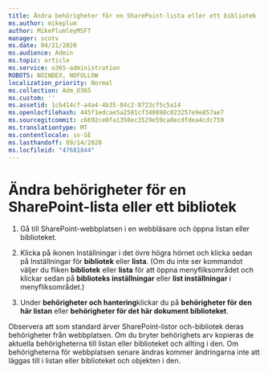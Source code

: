```yaml
---
title: Ändra behörigheter för en SharePoint-lista eller ett bibliotek
ms.author: mikeplum
author: MikePlumleyMSFT
manager: scotv
ms.date: 04/21/2020
ms.audience: Admin
ms.topic: article
ms.service: o365-administration
ROBOTS: NOINDEX, NOFOLLOW
localization_priority: Normal
ms.collection: Adm_O365
ms.custom: ''
ms.assetid: 1cb414cf-a4a4-4b35-84c2-0723cf5c5a14
ms.openlocfilehash: 445f1edcae5a2581cf340898c823257e9e857ae7
ms.sourcegitcommit: c6692ce0fa1358ec3529e59ca0ecdfdea4cdc759
ms.translationtype: MT
ms.contentlocale: sv-SE
ms.lasthandoff: 09/14/2020
ms.locfileid: "47681844"
---
```

# <a name="change-permissions-for-a-sharepoint-list-or-library"></a>Ändra behörigheter för en SharePoint-lista eller ett bibliotek

1. Gå till SharePoint-webbplatsen i en webbläsare och öppna listan eller biblioteket.
    
2. Klicka på ikonen Inställningar i det övre högra hörnet och klicka sedan på Inställningar för **bibliotek** eller **lista**. (Om du inte ser kommandot väljer du fliken **bibliotek** eller **lista** för att öppna menyfliksområdet och klickar sedan på **biblioteks inställningar** eller **list inställningar** i menyfliksområdet.) 
    
3. Under **behörigheter och hantering**klickar du på **behörigheter för den här listan** eller **behörigheter för det här dokument biblioteket**.
    
Observera att som standard ärver SharePoint-listor och-bibliotek deras behörigheter från webbplatsen. Om du bryter behörighets arv kopieras de aktuella behörigheterna till listan eller biblioteket och allting i den. Om behörigheterna för webbplatsen senare ändras kommer ändringarna inte att läggas till i listan eller biblioteket och objekten i den.
  

